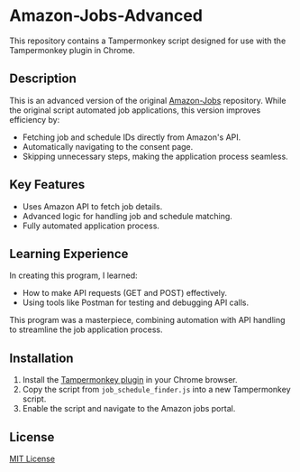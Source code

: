 # Amazon-Jobs-Advanced

This repository contains a Tampermonkey script designed for use with the Tampermonkey plugin in Chrome. 

## Description
This is an advanced version of the original [Amazon-Jobs](https://github.com/sarang7even/Amazon-Jobs) repository. While the original script automated job applications, this version improves efficiency by:
- Fetching job and schedule IDs directly from Amazon's API.
- Automatically navigating to the consent page.
- Skipping unnecessary steps, making the application process seamless.

## Key Features
- Uses Amazon API to fetch job details.
- Advanced logic for handling job and schedule matching.
- Fully automated application process.

## Learning Experience
In creating this program, I learned:
- How to make API requests (GET and POST) effectively.
- Using tools like Postman for testing and debugging API calls.

This program was a masterpiece, combining automation with API handling to streamline the job application process.

## Installation
1. Install the [Tampermonkey plugin](https://www.tampermonkey.net/) in your Chrome browser.
2. Copy the script from `job_schedule_finder.js` into a new Tampermonkey script.
3. Enable the script and navigate to the Amazon jobs portal.

## License
[MIT License](LICENSE)
